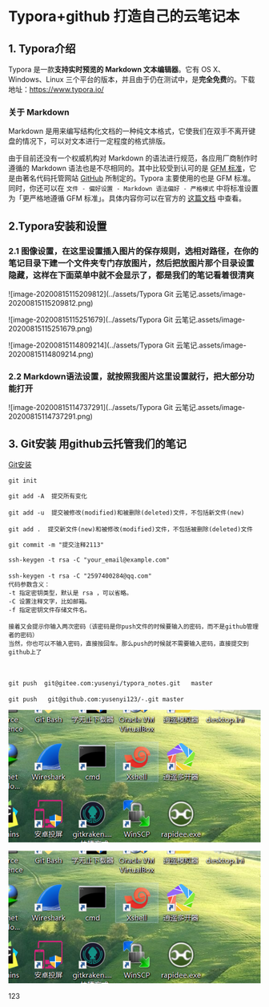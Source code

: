 # Typora+github  打造自己的云笔记本

## 1. Typora介绍

Typora 是一款**支持实时预览的 Markdown 文本编辑器**。它有 OS X、Windows、Linux 三个平台的版本，并且由于仍在测试中，是**完全免费**的。下载地址：https://www.typora.io/

### 关于 Markdown

Markdown 是用来编写结构化文档的一种纯文本格式，它使我们在双手不离开键盘的情况下，可以对文本进行一定程度的格式排版。

由于目前还没有一个权威机构对 Markdown 的语法进行规范，各应用厂商制作时遵循的 Markdown 语法也是不尽相同的。其中比较受到认可的是 [GFM 标准](https://github.github.com/gfm/)，它是由著名代码托管网站 [GitHub](https://github.com/) 所制定的。Typora 主要使用的也是 GFM 标准。同时，你还可以在 `文件 - 偏好设置 - Markdown 语法偏好 - 严格模式` 中将标准设置为「更严格地遵循 GFM 标准」。具体内容你可以在官方的 [这篇文档](http://support.typora.io/Strict-Mode/) 中查看。



## 2.Typora安装和设置



### 2.1 图像设置，在这里设置插入图片的保存规则，选相对路径，在你的笔记目录下建一个文件夹专门存放图片，然后把放图片那个目录设置隐藏，这样在下面菜单中就不会显示了，都是我们的笔记看着很清爽

![image-20200815115209812](../assets/Typora Git  云笔记.assets/image-20200815115209812.png)

![image-20200815115251679](../assets/Typora Git  云笔记.assets/image-20200815115251679.png)





![image-20200815114809214](../assets/Typora Git  云笔记.assets/image-20200815114809214.png)



### 2.2 Markdown语法设置，就按照我图片这里设置就行，把大部分功能打开

![image-20200815114737291](../assets/Typora Git  云笔记.assets/image-20200815114737291.png)

## 3. Git安装 用github云托管我们的笔记

[Git安装](../git使用/git安装.md)

```
git init 
```

```
git add -A  提交所有变化

git add -u  提交被修改(modified)和被删除(deleted)文件，不包括新文件(new)

git add .  提交新文件(new)和被修改(modified)文件，不包括被删除(deleted)文件
```

```
git commit -m "提交注释2113"
```

```
ssh-keygen -t rsa -C "your_email@example.com"

ssh-keygen -t rsa -C "2597400284@qq.com"
代码参数含义：
-t 指定密钥类型，默认是 rsa ，可以省略。
-C 设置注释文字，比如邮箱。
-f 指定密钥文件存储文件名。

接着又会提示你输入两次密码（该密码是你push文件的时候要输入的密码，而不是github管理者的密码）
当然，你也可以不输入密码，直接按回车。那么push的时候就不需要输入密码，直接提交到github上了



```

```
git push  git@gitee.com:yusenyi/typora_notes.git   master

git push   git@github.com:yusenyi123/-.git master
```

![123](./test/1.png)

![1234](../1.png)

123